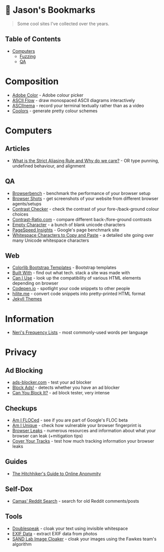 # 🔖 Jason's Bookmarks
> Some cool sites I've collected over the years.

## Table of Contents
+ [Computers](#computers)
  + [Fuzzing](#fuzzing)
  + [QA](#qa)

# Composition

- [Adobe Color](https://color.adobe.com/create) - Adobe colour picker
- [ASCII Flow](https://asciiflow.com) - draw monospaced ASCII diagrams interactively
- [ASCIInema](https://asciinema.org/) - record your terminal textually rather than as a video
- [Coolors](https://coolors.co/) - generate pretty colour schemes


# Computers

## Articles
- [What is the Strict Aliasing Rule and Why do we care?](https://gist.github.com/shafik/848ae25ee209f698763cffee272a58f8) - OR type punning, undefined behaviour, and alignment

## QA
- [Browserbench](https://browserbench.org/) - benchmark the performance of your browser setup
- [Browser Shots](http://browsershots.org/) - get screenshots of your website from different browser agents/setups
- [Contrast Checker](https://contrastchecker.com/) - check the contrast of your fore-/back-ground colour choices
- [Contrast-Ratio.com](https://contrast-ratio.com/) - compare different back-/fore-ground contrasts
- [Empty Character](http://emptycharacter.com/) - a bunch of blank unicode characters
- [PageSpeed Insights](https://developers.google.com/speed/pagespeed/insights/) - Google's page benchmark site
- [Whitespace Characters to Copy and Paste](https://beautifuldingbats.com/whitespace/) - a detailed site going over many Unicode whitespace characters

## Web
- [Colorlib Bootstrap Templates](https://colorlib.com/wp/cat/bootstrap/) - Bootstrap templates
- [Built With](https://builtwith.com/) - find out what tech. stack a site was made with
- [Can I Use](https://caniuse.com/) - look up the compatibility of various HTML elements depending on browser
- [Codepen.io](https://codepen.io/) - spotlight your code snippets to other people
- [hilite.me](http://hilite.me/) - convert code snippets into pretty-printed HTML format
- [Jekyll Themes](https://jekyllthemes.io)

# Information
- [Neri's Frequency Lists](https://frequencylists.blogspot.com/) - most commonly-used words per language

# Privacy

## Ad Blocking
- [ads-blocker.com](https://ads-blocker.com/testing/) - test your ad blocker
- [Block Ads!](https://blockads.fivefilters.org/) - detects whether you have an ad blocker
- [Can You Block It?](https://canyoublockit.com/) - ad block tester, very intense

## Checkups
- [Am I FLOCed](https://amifloced.org/) - see if you are part of Google's FLOC beta
- [Am I Unique](https://amiunique.org/) - check how vulnerable your browser fingerprint is
- [Browser Leaks](https://browserleaks.com/) - numerous resources and information about what your browser can leak (+mitigation tips)
- [Cover Your Tracks](https://coveryourtracks.eff.org/) - test how much tracking information your browser leaks

## Guides
- [The Hitchhiker's Guide to Online Anonymity](https://anonymousplanet.org/guide.html)

## Self-Dox
- [Camas' Reddit Search](https://camas.github.io/reddit-search/) - search for old Reddit comments/posts

## Tools
- [Doublespeak](https://dblspk.io/) - cloak your text using invisible whitespace
- [EXIF Data](http://exifdata.com) - extract EXIF data from photos
- [SAND Lab Image Cloaker](http://sandlab.cs.uchicago.edu/fawkes/) - cloak your images using the Fawkes team's algorithm

